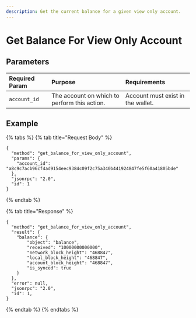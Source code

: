 ```yaml
---
description: Get the current balance for a given view only account.
---
```


# Get Balance For View Only Account

## Parameters

| Required Param | Purpose | Requirements |
| :--- | :--- | :--- |
| `account_id` | The account on which to perform this action. | Account must exist in the wallet. |

## Example

{% tabs %}
{% tab title="Request Body" %}
```text
{
  "method": "get_balance_for_view_only_account",
  "params": {
    "account_id": "a8c9c7acb96cf4ad9154eec9384c09f2c75a340b441924847fe5f60a41805bde"
  },
  "jsonrpc": "2.0",
  "id": 1
}
```
{% endtab %}

{% tab title="Response" %}
```text
{
  "method": "get_balance_for_view_only_account",
  "result": {
    "balance": {
        "object": "balance",
        "received": "10000000000000",
        "network_block_height": "468847",
        "local_block_height": "468847",
        "account_block_height": "468847",
        "is_synced": true
    }
  },
  "error": null,
  "jsonrpc": "2.0",
  "id": 1,
}
```
{% endtab %}
{% endtabs %}

